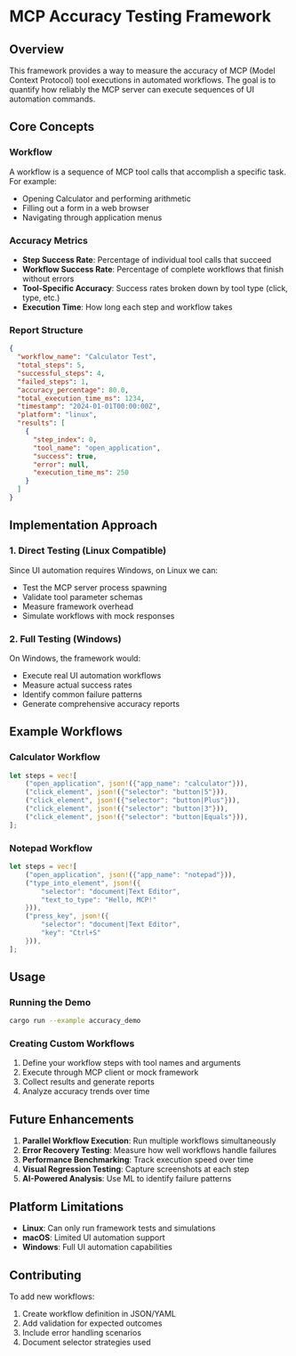 # MCP Accuracy Testing Framework

## Overview

This framework provides a way to measure the accuracy of MCP (Model Context Protocol) tool executions in automated workflows. The goal is to quantify how reliably the MCP server can execute sequences of UI automation commands.

## Core Concepts

### Workflow
A workflow is a sequence of MCP tool calls that accomplish a specific task. For example:
- Opening Calculator and performing arithmetic
- Filling out a form in a web browser
- Navigating through application menus

### Accuracy Metrics
- **Step Success Rate**: Percentage of individual tool calls that succeed
- **Workflow Success Rate**: Percentage of complete workflows that finish without errors
- **Tool-Specific Accuracy**: Success rates broken down by tool type (click, type, etc.)
- **Execution Time**: How long each step and workflow takes

### Report Structure
```json
{
  "workflow_name": "Calculator Test",
  "total_steps": 5,
  "successful_steps": 4,
  "failed_steps": 1,
  "accuracy_percentage": 80.0,
  "total_execution_time_ms": 1234,
  "timestamp": "2024-01-01T00:00:00Z",
  "platform": "linux",
  "results": [
    {
      "step_index": 0,
      "tool_name": "open_application",
      "success": true,
      "error": null,
      "execution_time_ms": 250
    }
  ]
}
```

## Implementation Approach

### 1. Direct Testing (Linux Compatible)
Since UI automation requires Windows, on Linux we can:
- Test the MCP server process spawning
- Validate tool parameter schemas
- Measure framework overhead
- Simulate workflows with mock responses

### 2. Full Testing (Windows)
On Windows, the framework would:
- Execute real UI automation workflows
- Measure actual success rates
- Identify common failure patterns
- Generate comprehensive accuracy reports

## Example Workflows

### Calculator Workflow
```rust
let steps = vec![
    ("open_application", json!({"app_name": "calculator"})),
    ("click_element", json!({"selector": "button|5"})),
    ("click_element", json!({"selector": "button|Plus"})),
    ("click_element", json!({"selector": "button|3"})),
    ("click_element", json!({"selector": "button|Equals"})),
];
```

### Notepad Workflow
```rust
let steps = vec![
    ("open_application", json!({"app_name": "notepad"})),
    ("type_into_element", json!({
        "selector": "document|Text Editor",
        "text_to_type": "Hello, MCP!"
    })),
    ("press_key", json!({
        "selector": "document|Text Editor", 
        "key": "Ctrl+S"
    })),
];
```

## Usage

### Running the Demo
```bash
cargo run --example accuracy_demo
```

### Creating Custom Workflows
1. Define your workflow steps with tool names and arguments
2. Execute through MCP client or mock framework
3. Collect results and generate reports
4. Analyze accuracy trends over time

## Future Enhancements

1. **Parallel Workflow Execution**: Run multiple workflows simultaneously
2. **Error Recovery Testing**: Measure how well workflows handle failures
3. **Performance Benchmarking**: Track execution speed over time
4. **Visual Regression Testing**: Capture screenshots at each step
5. **AI-Powered Analysis**: Use ML to identify failure patterns

## Platform Limitations

- **Linux**: Can only run framework tests and simulations
- **macOS**: Limited UI automation support
- **Windows**: Full UI automation capabilities

## Contributing

To add new workflows:
1. Create workflow definition in JSON/YAML
2. Add validation for expected outcomes
3. Include error handling scenarios
4. Document selector strategies used
